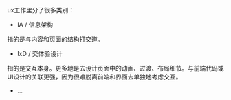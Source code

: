 ux工作里分了很多类别：

- IA / 信息架构

指的是与内容和页面的结构打交道。

- IxD / 交体验设计

指的是交互本身。更多地是去设计页面中的动画、过渡、布局细节。与前端代码或UI设计的关联更强，因为很难脱离前端和界面去单独地考虑交互。

- ...
